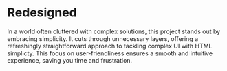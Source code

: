 # **Redesigned**


In a world often cluttered with complex solutions, this project stands out by embracing simplicity. It cuts through unnecessary layers, offering a refreshingly straightforward approach to tackling complex UI with HTML simplicty. This focus on user-friendliness ensures a smooth and intuitive experience, saving you time and frustration.
